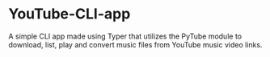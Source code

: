 # YouTube-CLI-app
A simple CLI app made using Typer that utilizes the PyTube module to download, list, play and convert music files from YouTube music video links.
